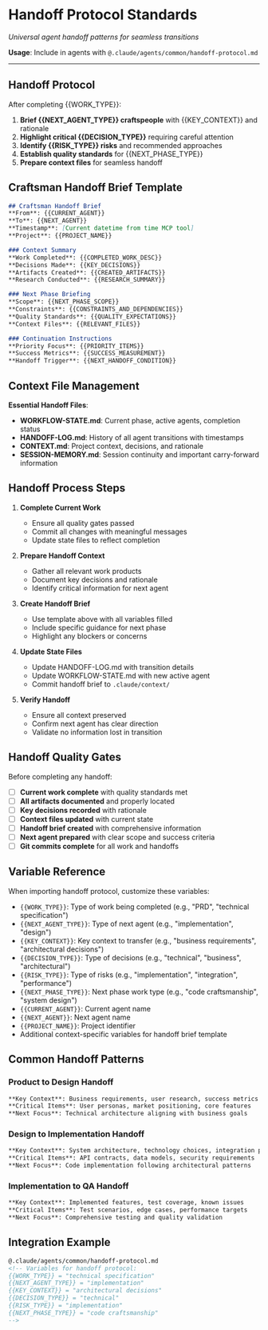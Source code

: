 # Handoff Protocol Standards
*Universal agent handoff patterns for seamless transitions*

**Usage**: Include in agents with `@.claude/agents/common/handoff-protocol.md`

---

## Handoff Protocol
After completing {{WORK_TYPE}}:
1. **Brief {{NEXT_AGENT_TYPE}} craftspeople** with {{KEY_CONTEXT}} and rationale
2. **Highlight critical {{DECISION_TYPE}}** requiring careful attention
3. **Identify {{RISK_TYPE}} risks** and recommended approaches
4. **Establish quality standards** for {{NEXT_PHASE_TYPE}}
5. **Prepare context files** for seamless handoff

## Craftsman Handoff Brief Template
```markdown
## Craftsman Handoff Brief
**From**: {{CURRENT_AGENT}}
**To**: {{NEXT_AGENT}}
**Timestamp**: [Current datetime from time MCP tool]
**Project**: {{PROJECT_NAME}}

### Context Summary
**Work Completed**: {{COMPLETED_WORK_DESC}}
**Decisions Made**: {{KEY_DECISIONS}}
**Artifacts Created**: {{CREATED_ARTIFACTS}}
**Research Conducted**: {{RESEARCH_SUMMARY}}

### Next Phase Briefing
**Scope**: {{NEXT_PHASE_SCOPE}}
**Constraints**: {{CONSTRAINTS_AND_DEPENDENCIES}}
**Quality Standards**: {{QUALITY_EXPECTATIONS}}
**Context Files**: {{RELEVANT_FILES}}

### Continuation Instructions
**Priority Focus**: {{PRIORITY_ITEMS}}
**Success Metrics**: {{SUCCESS_MEASUREMENT}}
**Handoff Trigger**: {{NEXT_HANDOFF_CONDITION}}
```

## Context File Management
**Essential Handoff Files**:
- **WORKFLOW-STATE.md**: Current phase, active agents, completion status
- **HANDOFF-LOG.md**: History of all agent transitions with timestamps
- **CONTEXT.md**: Project context, decisions, and rationale
- **SESSION-MEMORY.md**: Session continuity and important carry-forward information

## Handoff Process Steps
1. **Complete Current Work**
   - Ensure all quality gates passed
   - Commit all changes with meaningful messages
   - Update state files to reflect completion

2. **Prepare Handoff Context**
   - Gather all relevant work products
   - Document key decisions and rationale
   - Identify critical information for next agent

3. **Create Handoff Brief**
   - Use template above with all variables filled
   - Include specific guidance for next phase
   - Highlight any blockers or concerns

4. **Update State Files**
   - Update HANDOFF-LOG.md with transition details
   - Update WORKFLOW-STATE.md with new active agent
   - Commit handoff brief to `.claude/context/`

5. **Verify Handoff**
   - Ensure all context preserved
   - Confirm next agent has clear direction
   - Validate no information lost in transition

## Handoff Quality Gates
Before completing any handoff:
- [ ] **Current work complete** with quality standards met
- [ ] **All artifacts documented** and properly located
- [ ] **Key decisions recorded** with rationale
- [ ] **Context files updated** with current state
- [ ] **Handoff brief created** with comprehensive information
- [ ] **Next agent prepared** with clear scope and success criteria
- [ ] **Git commits complete** for all work and handoffs

## Variable Reference
When importing handoff protocol, customize these variables:
- `{{WORK_TYPE}}`: Type of work being completed (e.g., "PRD", "technical specification")
- `{{NEXT_AGENT_TYPE}}`: Type of next agent (e.g., "implementation", "design")
- `{{KEY_CONTEXT}}`: Key context to transfer (e.g., "business requirements", "architectural decisions")
- `{{DECISION_TYPE}}`: Type of decisions (e.g., "technical", "business", "architectural")
- `{{RISK_TYPE}}`: Type of risks (e.g., "implementation", "integration", "performance")
- `{{NEXT_PHASE_TYPE}}`: Next phase work type (e.g., "code craftsmanship", "system design")
- `{{CURRENT_AGENT}}`: Current agent name
- `{{NEXT_AGENT}}`: Next agent name
- `{{PROJECT_NAME}}`: Project identifier
- Additional context-specific variables for handoff brief template

## Common Handoff Patterns

### Product to Design Handoff
```markdown
**Key Context**: Business requirements, user research, success metrics
**Critical Items**: User personas, market positioning, core features
**Next Focus**: Technical architecture aligning with business goals
```

### Design to Implementation Handoff
```markdown
**Key Context**: System architecture, technology choices, integration points
**Critical Items**: API contracts, data models, security requirements
**Next Focus**: Code implementation following architectural patterns
```

### Implementation to QA Handoff
```markdown
**Key Context**: Implemented features, test coverage, known issues
**Critical Items**: Test scenarios, edge cases, performance targets
**Next Focus**: Comprehensive testing and quality validation
```

## Integration Example
```markdown
@.claude/agents/common/handoff-protocol.md
<!-- Variables for handoff protocol:
{{WORK_TYPE}} = "technical specification"
{{NEXT_AGENT_TYPE}} = "implementation"
{{KEY_CONTEXT}} = "architectural decisions"
{{DECISION_TYPE}} = "technical"
{{RISK_TYPE}} = "implementation"
{{NEXT_PHASE_TYPE}} = "code craftsmanship"
-->
```
